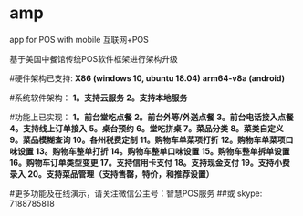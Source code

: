 # amp
app for POS with mobile 互联网+POS

基于美国中餐馆传统POS软件框架进行架构升级

#硬件架构已支持: 
**X86 (windows 10, ubuntu 18.04)**
**arm64-v8a (android)**

#系统软件架构：
**1。支持云服务**
**2。支持本地服务**

#功能上已实现：
**1。前台堂吃点餐**
**2。前台外等/外送点餐**
**3。前台电话接入点餐**
**4。支持线上订单接入**
**5。桌台预约**
**6。堂吃拼桌**
**7。菜品分类**
**8。菜类自定义**
**9。菜品模糊查询**
**10。各州税费定制**
**11。购物车单菜项打折**
**12。购物车单菜项口味设置**
**13。购物车整单打折**
**14。购物车整单口味设置**
**15。购物车整单拆单设置**
**16。购物车订单类型变更**
**17。支持信用卡支付**
**18。支持现金支付**
**19。支持小费录入**
**20。支持菜品管理（支持售罄，特价，和推荐设置）**

#更多功能及在线演示，请关注微信公主号：智慧POS服务 
##或 skype: 7188785818

